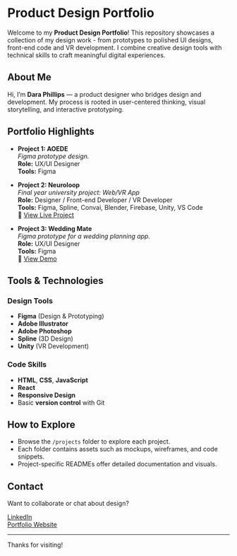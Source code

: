 # Product Design Portfolio

Welcome to my **Product Design Portfolio**! This repository showcases a collection of my design work - from prototypes to polished UI designs, front-end code and VR development. I combine creative design tools with technical skills to craft meaningful digital experiences.

## About Me

Hi, I’m **Dara Phillips** — a product designer who bridges design and development. My process is rooted in user-centered thinking, visual storytelling, and interactive prototyping.

## Portfolio Highlights

- **Project 1: AOEDE**  
  *Figma prototype design.*  
  **Role:** UX/UI Designer  
  **Tools:** Figma

- **Project 2: Neuroloop**  
  *Final year university project: Web/VR App*  
  **Role:** Designer / Front-end Developer / VR Developer  
  **Tools:** Figma, Spline, Convai, Blender, Firebase, Unity, VS Code  
  🔗 [View Live Project](https://neuroloop-13690.web.app/)

- **Project 3: Wedding Mate**  
  *Figma prototype for a wedding planning app.*  
  **Role:** UX/UI Designer  
  **Tools:** Figma  
  🔗 [View Demo](https://www.figma.com/proto/pnB9iOaa9tQIPrnxkEpPHV/Big-day-App?node-id=93-407&t=bmNGashJ7klz9i07-1&scaling=scale-down&content-scaling=fixed&page-id=0%3A1&starting-point-node-id=325%3A3392)

## Tools & Technologies

### Design Tools

- **Figma** (Design & Prototyping)
- **Adobe Illustrator**
- **Adobe Photoshop**
- **Spline** (3D Design)
- **Unity** (VR Development)

### Code Skills

- **HTML**, **CSS**, **JavaScript**
- **React**
- **Responsive Design**
- Basic **version control** with Git

## How to Explore

- Browse the `/projects` folder to explore each project.
- Each folder contains assets such as mockups, wireframes, and code snippets.
- Project-specific READMEs offer detailed documentation and visuals.

## Contact

Want to collaborate or chat about design?

 [LinkedIn](https://www.linkedin.com/in/daraphillips01010/)  
 [Portfolio Website](https://www.daraphillips.com)

---

Thanks for visiting!
